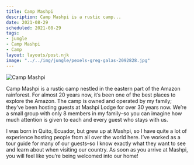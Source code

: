 ```yaml
---
title: Camp Mashpi
description: Camp Mashpi is a rustic camp...
date: 2021-08-29
scheduled: 2021-08-29
tags:
- jungle
- Camp Mashpi
- Camp
layout: layouts/post.njk
image: "../../img/jungle/pexels-greg-galas-2092828.jpg"
---
```


![Camp Mashpi](../../img/jungle/pexels-greg-galas-2092828.jpg)

Camp Mashpi is a rustic camp nestled in the eastern part of the Amazon rainforest. For almost 20 years now, it’s been one of the best places to explore the Amazon. The camp is owned and operated by my family; they’ve been hosting guests at Mashpi Lodge for over 30 years now. We’re a small group with only 8 members in my family–so you can imagine how much attention is given to each and every guest who stays with us.

I was born in Quito, Ecuador, but grew up at Mashpi, so I have quite a lot of experience hosting people from all over the world here. I’ve worked as a tour guide for many of our guests–so I know exactly what they want to see and learn about when visiting our country. As soon as you arrive at Mashpi, you will feel like you’re being welcomed into our home!
